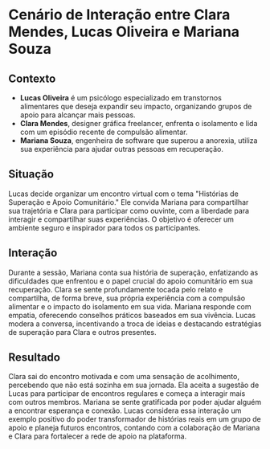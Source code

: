 # Cenário de Interação entre Clara Mendes, Lucas Oliveira e Mariana Souza

## Contexto
- **Lucas Oliveira** é um psicólogo especializado em transtornos alimentares que deseja expandir seu impacto, organizando grupos de apoio para alcançar mais pessoas.
- **Clara Mendes**, designer gráfica freelancer, enfrenta o isolamento e lida com um episódio recente de compulsão alimentar.
- **Mariana Souza**, engenheira de software que superou a anorexia, utiliza sua experiência para ajudar outras pessoas em recuperação.

## Situação
Lucas decide organizar um encontro virtual com o tema "Histórias de Superação e Apoio Comunitário." Ele convida Mariana para compartilhar sua trajetória e Clara para participar como ouvinte, com a liberdade para interagir e compartilhar suas experiências. O objetivo é oferecer um ambiente seguro e inspirador para todos os participantes.

## Interação
Durante a sessão, Mariana conta sua história de superação, enfatizando as dificuldades que enfrentou e o papel crucial do apoio comunitário em sua recuperação. Clara se sente profundamente tocada pelo relato e compartilha, de forma breve, sua própria experiência com a compulsão alimentar e o impacto do isolamento em sua vida. Mariana responde com empatia, oferecendo conselhos práticos baseados em sua vivência. Lucas modera a conversa, incentivando a troca de ideias e destacando estratégias de superação para Clara e outros presentes.

## Resultado
Clara sai do encontro motivada e com uma sensação de acolhimento, percebendo que não está sozinha em sua jornada. Ela aceita a sugestão de Lucas para participar de encontros regulares e começa a interagir mais com outros membros. Mariana se sente gratificada por poder ajudar alguém a encontrar esperança e conexão. Lucas considera essa interação um exemplo positivo do poder transformador de histórias reais em um grupo de apoio e planeja futuros encontros, contando com a colaboração de Mariana e Clara para fortalecer a rede de apoio na plataforma.
